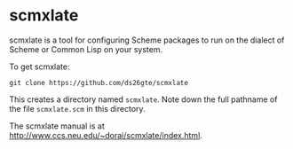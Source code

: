 # scmxlate

scmxlate is a tool for configuring Scheme packages to run
on the dialect of Scheme or Common Lisp on your system.

To get scmxlate:

```
git clone https://github.com/ds26gte/scmxlate
```

This creates a directory named `scmxlate`. Note down the full
pathname of the file `scmxlate.scm` in this directory.

The scmxlate manual is at
http://www.ccs.neu.edu/~dorai/scmxlate/index.html.
